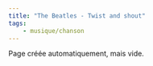 ```yaml
---
title: "The Beatles - Twist and shout"
tags:
    - musique/chanson
---
```


Page créée automatiquement, mais vide.
